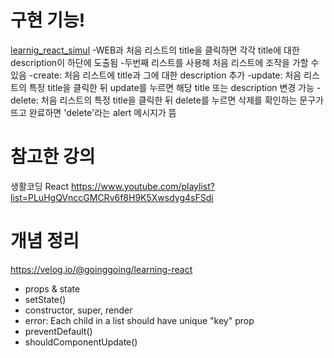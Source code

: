 # 구현 기능!
[learnig_react_simul](https://user-images.githubusercontent.com/87990290/158176530-5f9b27aa-742d-465b-8a66-9e2d27b045f6.gif)
-WEB과 처음 리스트의 title을 클릭하면 각각 title에 대한 description이 하단에 도출됨
-두번째 리스트를 사용해 처음 리스트에 조작을 가할 수 있음
 -create: 처음 리스트에 title과 그에 대한 description 추가
 -update: 처음 리스트의 특정 title을 클릭한 뒤 update를 누르면 해당 title 또는 description 변경 가능
 -delete: 처음 리스트의 특정 title을 클릭한 뒤 delete를 누르면 삭제를 확인하는 문구가 뜨고 완료하면 'delete'라는 alert 메시지가 뜸

# 참고한 강의
생활코딩 React
https://www.youtube.com/playlist?list=PLuHgQVnccGMCRv6f8H9K5Xwsdyg4sFSdi

# 개념 정리
https://velog.io/@goinggoing/learning-react

- props & state
- setState()
- constructor, super, render
- error: Each child in a list should have unique "key" prop
- preventDefault()
- shouldComponentUpdate()
